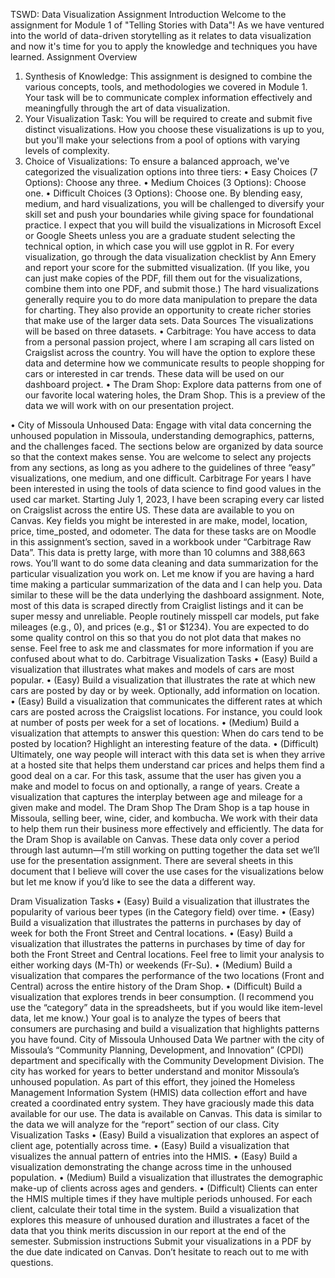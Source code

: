 TSWD: Data Visualization Assignment
Introduction
Welcome to the assignment for Module 1 of "Telling Stories with Data"! As we have ventured into the world of data-driven storytelling as it relates to data visualization and now it's time for you to apply the knowledge and techniques you have learned.
Assignment Overview
1. Synthesis of Knowledge: This assignment is designed to combine the various concepts, tools, and methodologies we covered in Module 1. Your task will be to communicate complex information effectively and meaningfully through the art of data visualization.
2. Your Visualization Task: You will be required to create and submit five distinct visualizations. How you choose these visualizations is up to you, but you'll make your selections from a pool of options with varying levels of complexity.
3. Choice of Visualizations: To ensure a balanced approach, we've categorized the visualization options into three tiers:
• Easy Choices (7 Options): Choose any three.
• Medium Choices (3 Options): Choose one.
• Difficult Choices (3 Options): Choose one.
By blending easy, medium, and hard visualizations, you will be challenged to diversify your skill set and push your boundaries while giving space for foundational practice. I expect that you will build the visualizations in Microsoft Excel or Google Sheets unless you are a graduate student selecting the technical option, in which case you will use ggplot in R. For every visualization, go through the data visualization checklist by Ann Emery and report your score for the submitted visualization. (If you like, you can just make copies of the PDF, fill them out for the visualizations, combine them into one PDF, and submit those.)
The hard visualizations generally require you to do more data manipulation to prepare the data for charting. They also provide an opportunity to create richer stories that make use of the larger data sets.
Data Sources
The visualizations will be based on three datasets.
• Carbitrage: You have access to data from a personal passion project, where I am scraping all cars listed on Craigslist across the country. You will have the option to explore these data and determine how we communicate results to people shopping for cars or interested in car trends. These data will be used on our dashboard project.
• The Dram Shop: Explore data patterns from one of our favorite local watering holes, the Dram Shop. This is a preview of the data we will work with on our presentation project.

• City of Missoula Unhoused Data: Engage with vital data concerning the unhoused population in Missoula, understanding demographics, patterns, and the challenges faced.
The sections below are organized by data source so that the context makes sense. You are welcome to select any projects from any sections, as long as you adhere to the guidelines of three “easy” visualizations, one medium, and one difficult.
Carbitrage
For years I have been interested in using the tools of data science to find good values in the used car market. Starting July 1, 2023, I have been scraping every car listed on Craigslist across the entire US. These data are available to you on Canvas. Key fields you might be interested in are make, model, location, price, time_posted, and odometer.
The data for these tasks are on Moodle in this assignment’s section, saved in a workbook under “Carbitrage Raw Data”. This data is pretty large, with more than 10 columns and 388,663 rows. You’ll want to do some data cleaning and data summarization for the particular visualization you work on. Let me know if you are having a hard time making a particular summarization of the data and I can help you. Data similar to these will be the data underlying the dashboard assignment.
Note, most of this data is scraped directly from Craiglist listings and it can be super messy and unreliable. People routinely misspell car models, put fake mileages (e.g., 0), and prices (e.g., $1 or $1234). You are expected to do some quality control on this so that you do not plot data that makes no sense. Feel free to ask me and classmates for more information if you are confused about what to do.
Carbitrage Visualization Tasks
• (Easy) Build a visualization that illustrates what makes and models of cars are most popular.
• (Easy) Build a visualization that illustrates the rate at which new cars are posted by day or by week. Optionally, add information on location.
• (Easy) Build a visualization that communicates the different rates at which cars are posted across the Craigslist locations. For instance, you could look at number of posts per week for a set of locations.
• (Medium) Build a visualization that attempts to answer this question: When do cars tend to be posted by location? Highlight an interesting feature of the data.
• (Difficult) Ultimately, one way people will interact with this data set is when they arrive at a hosted site that helps them understand car prices and helps them find a good deal on a car. For this task, assume that the user has given you a make and model to focus on and optionally, a range of years. Create a visualization that captures the interplay between age and mileage for a given make and model.
The Dram Shop
The Dram Shop is a tap house in Missoula, selling beer, wine, cider, and kombucha. We work with their data to help them run their business more effectively and efficiently. The data for the Dram Shop is available on Canvas. These data only cover a period through last autumn—I’m still working on putting together the data set we’ll use for the presentation assignment. There are several sheets in this document that I believe will cover the use cases for the visualizations below but let me know if you’d like to see the data a different way.

Dram Visualization Tasks
• (Easy) Build a visualization that illustrates the popularity of various beer types (in the Category field) over time.
• (Easy) Build a visualization that illustrates the patterns in purchases by day of week for both the Front Street and Central locations.
• (Easy) Build a visualization that illustrates the patterns in purchases by time of day for both the Front Street and Central locations. Feel free to limit your analysis to either working days (M-Th) or weekends (Fr-Su).
• (Medium) Build a visualization that compares the performance of the two locations (Front and Central) across the entire history of the Dram Shop.
• (Difficult) Build a visualization that explores trends in beer consumption. (I recommend you use the “category” data in the spreadsheets, but if you would like item-level data, let me know.) Your goal is to analyze the types of beers that consumers are purchasing and build a visualization that highlights patterns you have found.
City of Missoula Unhoused Data
We partner with the city of Missoula’s “Community Planning, Development, and Innovation” (CPDI) department and specifically with the Community Development Division. The city has worked for years to better understand and monitor Missoula’s unhoused population. As part of this effort, they joined the Homeless Management Information System (HMIS) data collection effort and have created a coordinated entry system. They have graciously made this data available for our use. The data is available on Canvas. This data is similar to the data we will analyze for the “report” section of our class.
City Visualization Tasks
• (Easy) Build a visualization that explores an aspect of client age, potentially across time.
• (Easy) Build a visualization that visualizes the annual pattern of entries into the HMIS.
• (Easy) Build a visualization demonstrating the change across time in the unhoused
population.
• (Medium) Build a visualization that illustrates the demographic make-up of clients across
ages and genders.
• (Difficult) Clients can enter the HMIS multiple times if they have multiple periods
unhoused. For each client, calculate their total time in the system. Build a visualization that explores this measure of unhoused duration and illustrates a facet of the data that you think merits discussion in our report at the end of the semester.
Submission instructions
Submit your visualizations in a PDF by the due date indicated on Canvas. Don’t hesitate to reach out to me with questions.
